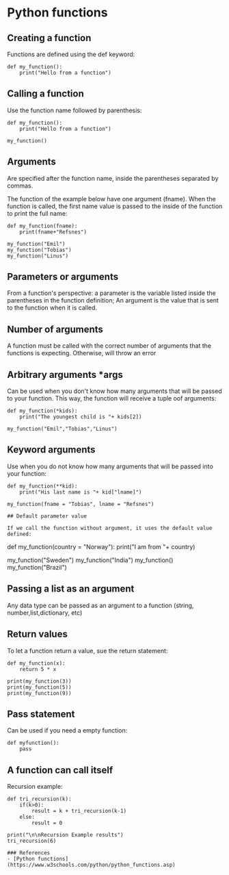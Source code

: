 # Python functions

## Creating a function
Functions are defined using the def keyword:
```
def my_function():
	print("Hello from a function")
```
## Calling a function
Use the function name followed by parenthesis:
```
def my_function():
	print("Hello from a function")

my_function()
```

## Arguments
Are specified after the function name, inside the parentheses separated by commas.

The function of the example below have one argument (fname). When the function is called, the first name value is passed to the inside of the function to print the full name:
```
def my_function(fname):
	print(fname+"Refsnes")

my_function("Emil")
my_function("Tobias")
my_function("Linus")
```

## Parameters or arguments
From a function's perspective:
a parameter is the variable listed inside the parentheses in the function definition;
An argument is the value that is sent to the function when it is called.

## Number of arguments
A function must be called with the correct number of arguments that the functions is expecting. Otherwise, will throw an error

## Arbitrary arguments *args
Can be used when you don't know how many arguments that will be passed to your function. This way, the function will receive a tuple oof arguments:
```
def my_function(*kids):
	print("The youngest child is "+ kids[2])

my_function("Emil","Tobias","Linus")
```

## Keyword arguments
Use when you do not know how many arguments that will be passed into your function:
```
def my_function(**kid):
	print("His last name is "+ kid["lname]")

my_function(fname = "Tobias", lname = "Refsnes")

## Default parameter value

If we call the function without argument, it uses the default value defined:
```
def my_function(country = "Norway"):
	print("I am from "+ country)

my_function("Sweden")
my_function("India")
my_function()
my_function("Brazil")

## Passing a list as an argument
Any data type can be passed as an argument to a function (string, number,list,dictionary, etc)

## Return values
To let a function return a value, sue the return statement:
```
def my_function(x):
	return 5 * x

print(my_function(3))
print(my_function(5))
print(my_function(9))
```

## Pass statement
Can be used if you need a empty function:
```
def myfunction():
	pass
```

## A function can call itself
Recursion example:
```
def tri_recursion(k):
	if(k>0):
		result = k + tri_recursion(k-1)
	else:
		result = 0

print("\n\nRecursion Example results")
tri_recursion(6)

### References
- [Python functions](https://www.w3schools.com/python/python_functions.asp)
```
